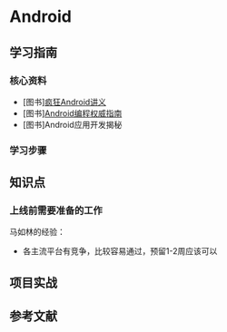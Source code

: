 # Android

## 学习指南

### 核心资料

* [图书][疯狂Android讲义](http://product.dangdang.com/23699102.html)
* [图书][Android编程权威指南](http://product.dangdang.com/25102877.html)
* [图书]Android应用开发揭秘

### 学习步骤

## 知识点

### 上线前需要准备的工作

马如林的经验：

* 各主流平台有竞争，比较容易通过，预留1-2周应该可以

## 项目实战

## 参考文献
